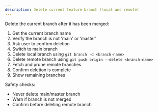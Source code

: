 ```yaml
---
description: Delete current feature branch (local and remote)
---
```


Delete the current branch after it has been merged:

1. Get the current branch name
2. Verify the branch is not 'main' or 'master'
3. Ask user to confirm deletion
4. Switch to main branch
5. Delete local branch using `git branch -d <branch-name>`
6. Delete remote branch using `git push origin --delete <branch-name>`
7. Fetch and prune remote branches
8. Confirm deletion is complete
9. Show remaining branches

Safety checks:
- Never delete main/master branch
- Warn if branch is not merged
- Confirm before deleting remote branch
